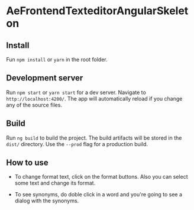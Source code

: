 # AeFrontendTexteditorAngularSkeleton

## Install

Fun `npm install` or `yarn` in the root folder.

## Development server

Run `npm start` or `yarn start` for a dev server. Navigate to `http://localhost:4200/`. The app will automatically reload if you change any of the source files.

## Build

Run `ng build` to build the project. The build artifacts will be stored in the `dist/` directory. Use the `--prod` flag for a production build.

## How to use

+ To change format text, click on the format buttons. Also you can select some text and change its format.

+ To see synonyms, do doble click in a word and you're going to see a dialog with the synonyms.
